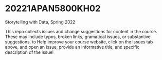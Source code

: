 # 20221APAN5800KH02
Storytelling with Data, Spring 2022

This repo collects issues and change suggestions for content in the course. These may include typos, broken links, gramatical issues, or substantive suggestions. to Help improve your course website, click on the issues tab above, and open an issue, provide an informative title, and specific description of the issue! 
